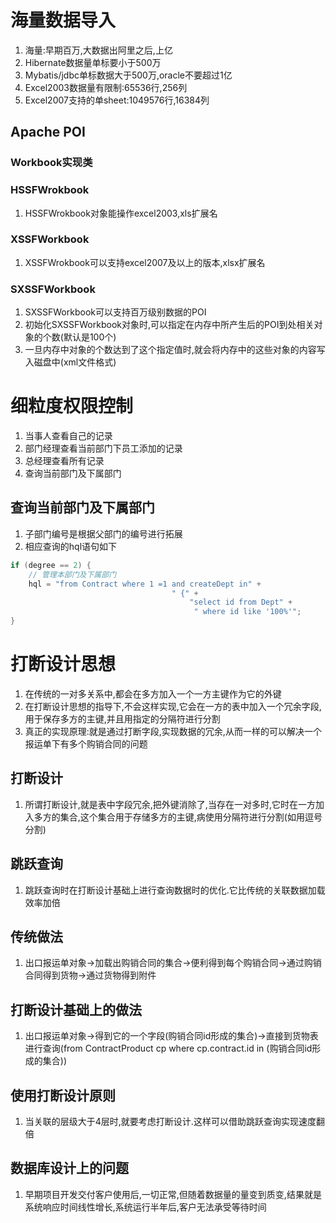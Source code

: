 # 海量数据导入
1. 海量:早期百万,大数据出阿里之后,上亿
2. Hibernate数据量单标要小于500万
3. Mybatis/jdbc单标数据大于500万,oracle不要超过1亿
4. Excel2003数据量有限制:65536行,256列
5. Excel2007支持的单sheet:1049576行,16384列

## Apache POI
### Workbook实现类
### HSSFWrokbook
1. HSSFWrokbook对象能操作excel2003,xls扩展名
### XSSFWorkbook
1. XSSFWrokbook可以支持excel2007及以上的版本,xlsx扩展名
### SXSSFWorkbook
1. SXSSFWorkbook可以支持百万级别数据的POI
2. 初始化SXSSFWorkbook对象时,可以指定在内存中所产生后的POI到处相关对象的个数(默认是100个)
3. 一旦内存中对象的个数达到了这个指定值时,就会将内存中的这些对象的内容写入磁盘中(xml文件格式)

# 细粒度权限控制
1. 当事人查看自己的记录
2. 部门经理查看当前部门下员工添加的记录
3. 总经理查看所有记录
4. 查询当前部门及下属部门

## 查询当前部门及下属部门
1. 子部门编号是根据父部门的编号进行拓展
2. 相应查询的hql语句如下
```java
if (degree == 2) {
    // 管理本部门及下属部门
    hql = "from Contract where 1 =1 and createDept in" +
                                    " {" +
                                        "select id from Dept" +
                                         " where id like '100%'";
}
```

# 打断设计思想
1. 在传统的一对多关系中,都会在多方加入一个一方主键作为它的外键
2. 在打断设计思想的指导下,不会这样实现,它会在一方的表中加入一个冗余字段,用于保存多方的主键,并且用指定的分隔符进行分割
3. 真正的实现原理:就是通过打断字段,实现数据的冗余,从而一样的可以解决一个报运单下有多个购销合同的问题

## 打断设计
1. 所谓打断设计,就是表中字段冗余,把外键消除了,当存在一对多时,它时在一方加入多方的集合,这个集合用于存储多方的主键,病使用分隔符进行分割(如用逗号分割)

## 跳跃查询
1. 跳跃查询时在打断设计基础上进行查询数据时的优化.它比传统的关联数据加载效率加倍


## 传统做法
1. 出口报运单对象->加载出购销合同的集合->便利得到每个购销合同->通过购销合同得到货物->通过货物得到附件

## 打断设计基础上的做法
1. 出口报运单对象->得到它的一个字段(购销合同id形成的集合)->直接到货物表进行查询(from ContractProduct cp where cp.contract.id in (购销合同id形成的集合)) 


## 使用打断设计原则 
1. 当关联的层级大于4层时,就要考虑打断设计.这样可以借助跳跃查询实现速度翻倍

## 数据库设计上的问题
1. 早期项目开发交付客户使用后,一切正常,但随着数据量的量变到质变,结果就是系统响应时间线性增长,系统运行半年后,客户无法承受等待时间